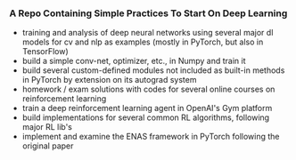 ### A Repo Containing Simple Practices To Start On Deep Learning



- training and analysis of deep neural networks using several major dl models for cv and nlp as examples (mostly in PyTorch, but also in TensorFlow)
- build a simple conv-net, optimizer, etc., in Numpy and train it
- build several custom-defined modules not included as built-in methods in PyTorch by extension on its autograd system
- homework / exam solutions with codes for several online courses on reinforcement learning
- train a deep reinforcement learning agent in OpenAI's Gym platform
- build implementations for several common RL algorithms, following major RL lib's 
- implement and examine the ENAS framework in PyTorch following the original paper

